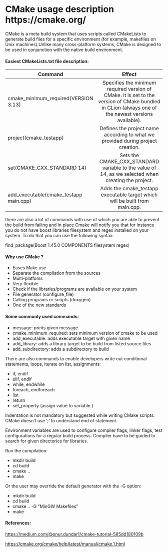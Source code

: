 <h1/>CMake usage description https://cmake.org/ </h1>

CMake is a meta build system that uses scripts called CMakeLists to generate build files for a specific environment (for example, makefiles on Unix machines).Unlike many cross-platform systems, CMake is designed to be used in conjunction with the native build environment.

<h4/>Easiest CMakeLists.txt file description:</h4>

| Command   |      Effect      |
|----------|:-------------:|
| cmake_minimum_required(VERSION 3.13)|  Specifies the minimum required version of CMake. It is set to the version of CMake bundled in CLion (always one of the newest versions available). |
| project(cmake_testapp) |    Defines the project name according to what we provided during project creation.   |
| set(CMAKE_CXX_STANDARD 14) | Sets the CMAKE_CXX_STANDARD variable to the value of 14, as we selected when creating the project. |
| add_executable(cmake_testapp main.cpp) | Adds the cmake_testapp executable target which will be built from main.cpp. |


there are also a lot of commands with use of which you are able to prevent the build from failing and in place Cmake will notify you that for instance you do not have boost libraries filesystem and regex installed on your system. To do that you can use the following syntax:

find_package(Boost 1.45.0 COMPONENTS filesystem regex)


<h4/>Why use CMake ?</h4>

- Eases Make use
- Separate the compilation from the sources
- Multi-platfoms
- Very flexible
- Check if the libraries/programs are available on your system
- File generator (configure_file)
- Calling programs or scripts (doxygen)
- One of the new standards

<h4/>Some commonly used commands:</h4>

- message: prints given message
- cmake_minimum_required: sets minimum version of cmake to be used
- add_executable: adds executable target with given name
- add_library: adds a library target to be build from listed source files
- add_subdirectory: adds a subdirectory to build

There are also commands to enable developers write out conditional statements, loops, iterate on list, assignments:

- if, endif
- elif, endif
- while, endwhile
- foreach, endforeach
- list
- return
- set_property (assign value to variable.)

Indentation is not mandatory but suggested while writing CMake scripts. CMake doesn’t use ‘;’ to understand end of statement.

Environment variables are used to configure compiler flags, linker flags, test configurations for a regular build process. Compiler have to be guided to search for given directories for libraries.

Run the compilation:</h4>

- mkdir build
- cd build
- cmake ..
- make

Or the user may override the default generator with the -G option:

- mkdir build
- cd build
- cmake .. -G "MinGW Makefiles"
- make

<h4/>References:</h4>

https://medium.com/@onur.dundar1/cmake-tutorial-585dd180109b

https://cmake.org/cmake/help/latest/manual/cmake.1.html
